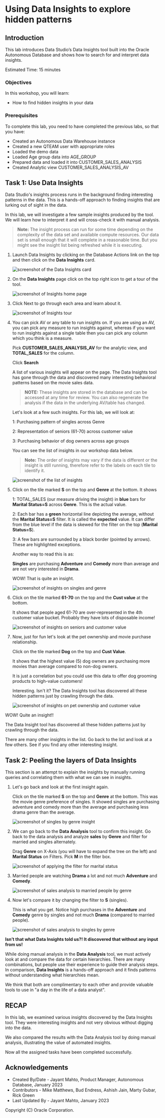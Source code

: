 # Using Data Insights to explore hidden patterns


## Introduction

This lab introduces Data Studio’s Data Insights tool built into the Oracle Autonomous Database and shows how to search for and interpret data insights.

Estimated Time: 15 minutes

### Objectives

In this workshop, you will learn:
-	How to find hidden insights in your data

### Prerequisites

To complete this lab, you need to have completed the previous labs, so that you have:

- Created an Autonomous Data Warehouse instance
- Created a new QTEAM user with appropriate roles
- Loaded the demo data
- Loaded Age group data into AGE\_GROUP
- Prepared data and loaded it into CUSTOMER\_SALES\_ANALYSIS
- Created Analytic view CUSTOMER\_SALES\_ANALYSIS\_AV

## Task 1: Use Data Insights

Data Studio's insights process runs in the background
finding interesting patterns in the data. This is a hands-off approach to
finding insights that are lurking out of sight in the data.

In this lab, we will investigate a few sample insights produced by the tool.
We will learn how to interpret it and will cross-check it with manual
analysis.

>**Note:** The insight process can run for some time depending on the
complexity of the data set and available compute resources. Our data set
is small enough that it will complete in a reasonable time. But you might
see the insight list being refreshed while it is executing.


1.  Launch Data Insights by clicking on the Database Actions link on the
    top and then click on the **Data Insights** card.

    ![screenshot of the Data Insights card](images/image76_inst_card.png)

2.  On the **Data Insights** page click on the top right icon to get a tour of the
    tool.

    ![screenshot of Insights home page](images/image77_inst_home.png)

3.  Click Next to go through each area and learn about it.

    ![screenshot of Insights tour](images/image78_inst_tour.png)

4.  You can pick AV or any table to run insights on. 
    If you are using an AV, you can pick any measure to run insights against,
    whereas if you want to run insights against a single table then you can pick any column
    which you think is a measure.

    Pick **CUSTOMER\_SALES\_ANALYSIS\_AV** for the analytic view, and **TOTAL\_SALES**
    for the column. 
    
    Click **Search**
    
    A list of various insights will appear on the page. The Data Insights tool has gone through the data and discovered
    many interesting behavioral patterns based on the movie sales data.
    
    >**NOTE:** These insights are stored in the database and can be accessed at any
    time for review. You can also regenerate the analysis if the data in
    the underlying AV/table has changed.
    
    Let's look at a few such insights. For this lab, we will look at:

      1: Purchasing pattern of singles across Genre

      2: Representation of seniors (61-70) across customer value

      3: Purchasing behavior of dog owners across age groups

    You can see the list of insights in our workshop data below.
        
    >**Note:** The order of
    insights may vary if the data is different or the insight is still
    running, therefore refer to the labels on each tile to identify it.

    ![screenshot of the list of insights](images/image79_inst_list.png)

5.  Click on the tile marked **S** on the top and **Genre** at the
    bottom. It shows

    1: TOTAL_SALES (our measure driving the insight) in **blue** bars for
    **Marital Status=S** across **Genre**. This is the actual value.
    
    2: Each bar has a **green** horizontal line depicting the average,
    without the **Marital Status=S** filter. It is called the **expected** value.
    It can differ from the blue level if the data is skewed for the filter
    on the top (**Marital Status=S**).
    
    3: A few bars are surrounded by a black border (pointed by arrows). These
    are highlighted exceptions.
    
    Another way to read this is as:
    
    **Singles** are purchasing **Adventure** and **Comedy** more than
    average and are not very interested in **Drama**.
    
    WOW! That is quite an insight.

    ![screenshot of insights on singles and genre](images/image80_inst_maritalstatus_genre.png)

6.  Click on the tile marked **61-70** on the top and the **Cust value** at
    the bottom.

    It shows that people aged 61-70 are over-represented in the 4th customer value
    bucket. Probably they have lots of disposable income!

    ![screenshot of insights on seniors and customer value](images/image81_inst_age_custvalue.png)

7.  Now, just for fun let's look at the pet ownership and movie purchase
    relationship.

    Click on the tile marked **Dog** on the top and **Cust Value**.
    
    It shows that the highest value (5) dog owners are purchasing more movies
    than average compared to non-dog owners.
    
    It is just a correlation but you could use this data to offer dog
    grooming products to high-value customers!
    
    Interesting. Isn't it? The Data Insights tool has discovered all these hidden
    patterns just by crawling through the data.

    ![screenshot of insights on pet ownership and customer value](images/image82_inst_pet_custvalue.png)

  WOW! Quite an insight!! 
  
  The Data Insight tool has discovered all these hidden patterns just by crawling through the data.
  
  There are many other insights in the list. Go back to the list and look at 
  a few others. See if you find any other interesting insight.

## Task 2: Peeling the layers of Data Insights

This section is an attempt to explain the insights by manually running
queries and correlating them with what we can see in insights.

1.  Let's go back and look at the first insight again.

    Click on the tile marked **S** on the top and **Genre** at the bottom. This 
    was the movie genre preference of singles. It showed singles are purchasing 
    adventure and comedy more than the average and purchasing less drama genre than 
    the average.

    ![screenshot of singles by genre insight](images/image83_inst_single_genre.png)

2.  We can go back to the **Data Analysis** tool to confirm this
    insight. Go back to the data analysis and analyze **sales** by **Genre** and
    filter for married and singles alternately.

    Drag **Genre** on X-Axis (you will have to expand the tree on the left)
    and **Marital Status** on Filters. Pick **M** in the filter box.

    ![screenshot of applying the filter for marital status](images/image84_analyze_filter.png)

3.  Married people are watching **Drama** a lot and not much
    **Adventure** and **Comedy**.

    ![screenshot of sales analysis to married people by genre](images/image85_analyze_married_genre.png)

4.  Now let's compare it by changing the filter to **S** (singles).

    This is what you get. Notice high purchases in the **Adventure** and
    **Comedy** genre by singles and not much **Drama** (compared to
    married people).

    ![screenshot of sales analysis to singles by genre](images/image86_analyze_single_genre.png)

**Isn’t that what Data Insights told us?! It discovered that without any input from us!**

While doing manual analysis in the **Data Analysis** tool, 
we must actively look at and compare the data for
certain hierarchies. There are many combinations, but people use their
experience to guide their analysis steps. In comparison, **Data
Insights** is a hands-off approach and it finds patterns without
understanding what hierarchies mean.

We think that both are complimentary to each other and provide valuable
tools to use in "a day in the life of a data analyst".

## RECAP

In this lab, we examined various insights discovered by the Data Insights tool. 
They were interesting insights and not very obvious without digging into the data.

We also compared the results with the Data Analysis tool by doing manual analysis, illustrating 
the value of automated insights.

Now all the assigned tasks have been completed successfully. 

## Acknowledgements

- Created By/Date - Jayant Mahto, Product Manager, Autonomous Database, January 2023
- Contributors - Mike Matthews, Bud Endress, Ashish Jain, Marty Gubar, Rick Green
- Last Updated By - Jayant Mahto, January 2023


Copyright (C)  Oracle Corporation.